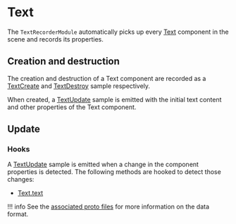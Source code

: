 # Text

The `TextRecorderModule` automatically picks up every [Text](https://docs.unity3d.com/Packages/com.unity.ugui@2.0/manual/script-Text.html) component in the scene and records its properties.

## Creation and destruction

The creation and destruction of a Text component are recorded as a [TextCreate](../../../advanced/format-specifications/unity/ui/text.md#textcreate) and [TextDestroy](../../../advanced/format-specifications/unity/ui/text.md#textdestroy) sample respectively.

When created, a [TextUpdate](../../../advanced/format-specifications/unity/ui/text.md#textupdate) sample is emitted with the initial text content and other properties of the Text component.

## Update

### Hooks

A [TextUpdate](../../../advanced/format-specifications/unity/ui/text.md#textupdate) sample is emitted when a change in the component properties is detected. The following methods are hooked to detect those changes:

- [Text.text](https://docs.unity3d.com/Packages/com.unity.ugui@2.0/manual/script-Text.html)

!!! info
    See the [associated proto files](../../../advanced/format-specifications/unity/ui/text.md) for more information on the data format.